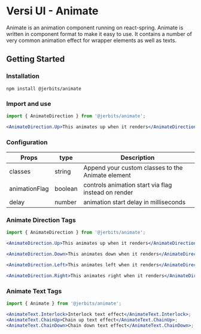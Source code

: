 # Versi UI - Animate

Animate is an animation component running on react-spring. Animate is written in component format to make it easy to use. It contains a number of very common animation effect for wrapper elements as well as texts.

## Getting Started

### Installation

    npm install @jerbits/animate

### Import and use
```jsx
import { AnimateDirection } from '@jerbits/animate';

<AnimateDirection.Up>This animates up when it renders</AnimateDirection.Up>;

```

### Configuration
| Props | type | Description |
| --- | --- | --- |
| classes | string | Append your custom classes to the Animate element |
| animationFlag | boolean | controls animation start via flag instead on render |
| delay | number | animation start delay in milliseconds |


### Animate Direction Tags

```jsx
import { AnimateDirection } from '@jerbits/animate';

<AnimateDirection.Up>This animates up when it renders</AnimateDirection.Up>;

<AnimateDirection.Down>This animates down when it renders</AnimateDirection.Down>;

<AnimateDirection.Left>This animates left when it renders</AnimateDirection.Left>;

<AnimateDirection.Right>This animates right when it renders</AnimateDirection.Right>;

```

### Animate Text Tags

```jsx
import { Animate } from '@jerbits/animate';

<AnimateText.Interlock>Interlock text effect</AnimateText.Interlock>;
<AnimateText.ChainUp>Chain up text effect</AnimateText.ChainUp>;
<AnimateText.ChainDown>Chain down text effect</AnimateText.ChainDown>;
```
